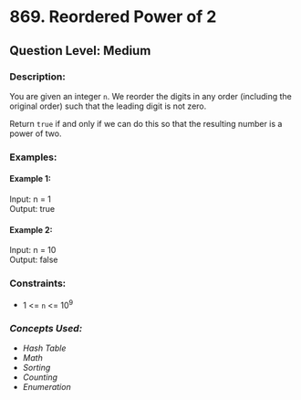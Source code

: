 # 869. Reordered Power of 2
## Question Level: Medium
### Description:
You are given an integer `n`. We reorder the digits in any order (including the original order) such that the leading digit is not zero.

Return `true` if and only if we can do this so that the resulting number is a power of two.

### Examples:
#### Example 1:

Input: n = 1  
Output: true
#### Example 2:
  
Input: n = 10  
Output: false

### Constraints:

- 1 <= `n` <= 10<sup>9</sup>

### <i>Concepts Used:
- Hash Table
- Math
- Sorting
- Counting
- Enumeration</i>
